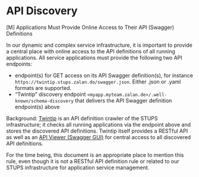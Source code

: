 # API Discovery

[M] Applications Must Provide Online Access to Their API (Swagger) Definitions

In our dynamic and complex service infrastructure, it is important to provide a central place with
online access to the API definitions of all running applications. All service applications must
provide the following two API endpoints:

* endpoint(s) for GET access on its API Swagger definition(s), for instance
  `https://twintip.stups.zalan.do/swagger.json`. Either .json or .yaml formats are supported. 
* “Twintip” discovery endpoint `<myapp.myteam.zalan.de>/.well-known/schema-discovery` that delivers
  the API Swagger definition endpoint(s) above 

Background: [Twintip](http://docs.stups.io/en/latest/components/twintip.html) is an API definition
crawler of the STUPS infrastructure; it checks all running applications via the endpoint above and
stores the discovered API definitions. Twintip itself provides a RESTful API as well as an
[API Viewer (Swagger GUI)](https://twintip.stups.zalan.do/ui/) for central access to all discovered
API definitions.

For the time being, this document is an appropriate place to mention this rule, even though it is
not a RESTful API definition rule or related to our STUPS infrastructure for application service
management. 
